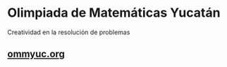 # Olimpiada de Matemáticas Yucatán

Creatividad en la resolución de problemas

## [ommyuc.org](http://ommyuc.org)
